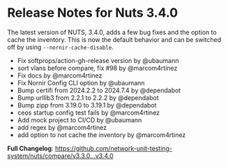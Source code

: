 # Release Notes for Nuts 3.4.0

The latest version of NUTS, 3.4.0, adds a few bug fixes and the option to cache the inventory. This is now the default behavior and can be switched off by using `--nornir-cache-disable`.

* Fix softprops/action-gh-release version by @ubaumann
* sort vlans before compare, fix #98 by @marcom4rtinez
* Fix docs by @marcom4rtinez
* Fix Nornir Config CLI option by @ubaumann
* Bump certifi from 2024.2.2 to 2024.7.4 by @dependabot
* Bump urllib3 from 2.2.1 to 2.2.2 by @dependabot
* Bump zipp from 3.19.0 to 3.19.1 by @dependabot
* ceos startup config test fails by @marcom4rtinez
* Add mock project to CI/CD by @ubaumann
* add regex by @marcom4rtinez
* add option to not cache the inventory by @marcom4rtinez


**Full Changelog**: https://github.com/network-unit-testing-system/nuts/compare/v3.3.0...v3.4.0